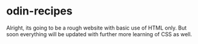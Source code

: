 # odin-recipes

Alright, its going to be a rough website with basic use of HTML only. 
But soon everything will be updated with further more learning of CSS as well.
